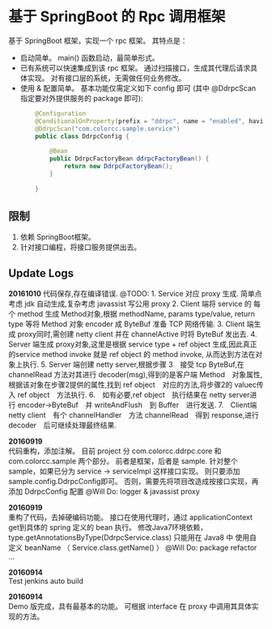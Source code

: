 基于 SpringBoot 的 Rpc 调用框架
=================================
基于 SpringBoot 框架，实现一个 rpc 框架。 其特点是：
* 启动简单。  main() 函数启动，最简单形式。
* 已有系统可以快速集成到该 rpc 框架。   通过扫描接口，生成其代理后请求具体实现。 对有接口层的系统，无需做任何业务修改。
* 使用  & 配置简单。 基本功能仅需定义如下 config 即可 (其中 @DdrpcScan 指定要对外提供服务的 package 即可):
	``` Java
		@Configuration
		@ConditionalOnProperty(prefix = "ddrpc", name = "enabled", havingValue = "true", matchIfMissing = true)
		@DdrpcScan("com.colorcc.sample.service")
		public class DdrpcConfig {
			
			@Bean
			public DdrpcFactoryBean ddrpcFactoryBean() {
				return new DdrpcFactoryBean();
			}
		
		}
	```
限制
--
1. 依赖 SpringBoot框架。
2. 针对接口编程，将接口服务提供出去。

Update Logs
----
<b>20161010</b>
	代码保存,存在编译错误.
	@TODO:
		1. Service 对应 proxy 生成. 简单点考虑 jdk 自动生成,复杂考虑 javassist 写公用 proxy
		2. Client 端将 service 的 每个 method 生成 Method对象,根据 methodName, params type/value, return type 等将 Method 对象 encoder 成 ByteBuf 准备 TCP 网络传输.
		3. Client 端生成 proxy同时,需创建 netty client 并在 channelActive 时将 ByteBuf 发出去.
		4. Server 端生成 proxy对象,这里是根据 service type + ref object 生成,因此真正的service method invoke 就是 ref object 的 method invoke, 从而达到方法在对象上执行.
		5. Server 端创建 netty server,根据步骤 3　接受 tcp ByteBuf,在 channelRead 方法对其进行 decoder(msg),得到的是客户端 Method　对象属性,根据该对象在步骤2提供的属性,找到 ref object　对应的方法,将步骤2的 valuec传入 ref object　方法执行.
		6.　如有必要,ref object　执行结果在 netty server进行 encoder->ByteBuf　并 writeAndFlush　到 Buffer　进行发送.
		7.　Client端 netty client　有个 channelHandler　方法 channelRead　得到 response,进行 decoder　后可继续处理最终结果.
		
<b>20160919</b>  
	代码重构，添加注解。
	目前 project 分 com.colorcc.ddrpc.core 和 com.colorcc.sample 两个部分。 前者是框架，后者是 sample.
	针对整个 sample，如果已分为 service -> serviceImpl 这样接口实现。 则只要添加 sample.config.DdrpcConfig即可。
	   否则，需要先将项目改造成按接口实现，再添加 DdrpcConfig 配置
	@Will Do: logger & javassist proxy

<b>20160919</b>  
	重构了代码，去掉硬编码功能。 接口在使用代理时，通过 applicationContext get到具体的 spring 定义的 bean 执行。
	修改Java7环境依赖， type.getAnnotationsByType(DdrpcService.class) 只能用在 Java8 中
	使用自定义 beanName  （ Service.class.getName() ）
	@Will Do: package refactor ...
    
<b>20160914</b>  
    Test jenkins auto build

<b>20160914</b>  
	Demo 版完成，具有最基本的功能。 可根据 interface 在 proxy 中调用其具体实现的方法。
